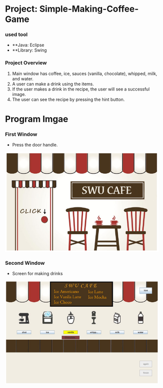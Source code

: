 # Project: Simple-Making-Coffee-Game
### used tool

-   **Java: Eclipse
-   **Library: Swing 

### Project Overview

1. Main window has coffee, ice, sauces (vanilla, chocolate), whipped, milk, and water.
2. A user can make a drink using the items.
3. If the user makes a drink in the recipe, the user will see a successful image.
4. The user can see the recipe by pressing the hint button.

# Program Imgae

### First Window

- Press the door handle. 

![CreatePlan](./image/first_window.png)

### Second Window

- Screen for making drinks

![CreatePlan](./image/second_window.png)
